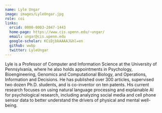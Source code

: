 ```yaml
---
name: Lyle Ungar
image: images/LyleUngar.jpg
role: coi
links:
  orcid: 0000-0003-2047-1443
  home-page: https://www.cis.upenn.edu/~ungar/
  email: ungar@cis.upenn.edu
  google-scholar: KCiDjbkAAAAJ&hl=en
  github: wwbp
  twitter: LyleUngar
---
```


Lyle is a Professor of Computer and Information Science at the
University of Pennsylvania, where he also holds appointments in
Psychology, Bioengineering, Genomics and Computational Biology, and
Operations, Information and Decisions.  He has published over 300
articles, supervised two dozen Ph.D. students, and is co-inventor on
ten patents. His current research focuses on using natural language
processing and explainable AI for psychological research, including
analyzing social media and cell phone sensor data to better understand
the drivers of physical and mental well-being.